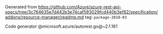 Generated from https://github.com/Azure/azure-rest-api-specs/tree/3c764635e7d442b3e74caf593029fcd440b3ef82/specification/addons/resource-manager/readme.md tag: `package-2018-03`

Code generator @microsoft.azure/autorest.go@~2.1.161

